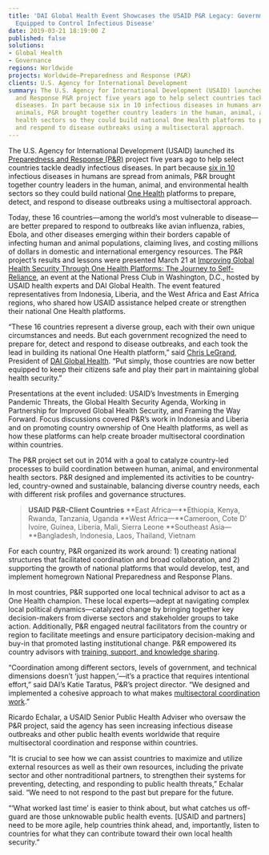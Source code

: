 ```yaml
---
title: 'DAI Global Health Event Showcases the USAID P&R Legacy: Governments Better
  Equipped to Control Infectious Disease'
date: 2019-03-21 18:19:00 Z
published: false
solutions:
- Global Health
- Governance
regions: Worldwide
projects: Worldwide—Preparedness and Response (P&R)
clients: U.S. Agency for International Development
summary: The U.S. Agency for International Development (USAID) launched its Preparedness
  and Response P&R project five years ago to help select countries tackle deadly infectious
  diseases. In part because six in 10 infectious diseases in humans are spread from
  animals, P&R brought together country leaders in the human, animal, and environmental
  health sectors so they could build national One Health platforms to prepare, detect,
  and respond to disease outbreaks using a multisectoral approach.
---
```


The U.S. Agency for International Development (USAID) launched its [Preparedness and Response (P&R)](http://preparednessandresponse.org/) project five years ago to help select countries tackle deadly infectious diseases. In part because [six in 10](https://www.cdc.gov/onehealth/index.html) infectious diseases in humans are spread from animals, P&R brought together country leaders in the human, animal, and environmental health sectors so they could build national [One Health](https://www.onehealthapp.org/about) platforms to prepare, detect, and respond to disease outbreaks using a multisectoral approach.

Today, these 16 countries—among the world’s most vulnerable to disease—are better prepared to respond to outbreaks like avian influenza, rabies, Ebola, and other diseases emerging within their borders capable of infecting human and animal populations, claiming lives, and costing millions of dollars in domestic and international emergency resources.
The P&R project’s results and lessons were presented March 21 at [Improving Global Health Security Through One Health Platforms: The Journey to Self-Reliance](http://preparednessandresponse.org/events/improving-global-health-security/), an event at the National Press Club in Washington, D.C., hosted by USAID health experts and DAI Global Health. The event featured representatives from Indonesia, Liberia, and the West Africa and East Africa regions, who shared how USAID assistance helped create or strengthen their national One Health platforms.

“These 16 countries represent a diverse group, each with their own unique circumstances and needs. But each government recognized the need to prepare for, detect and respond to disease outbreaks, and each took the lead in building its national One Health platform,” said [Chris LeGrand](https://www.dai.com/who-we-are/leadership/christopher-legrand), President of [DAI Global Health](https://www.dai.com/our-work/solutions/global-health). “Put simply, those countries are now better equipped to keep their citizens safe and play their part in maintaining global health security.”

Presentations at the event included: USAID’s Investments in Emerging Pandemic Threats, the Global Health Security Agenda, Working in Partnership for Improved Global Health Security, and Framing the Way Forward. Focus discussions covered P&R’s work in Indonesia and Liberia and on promoting country ownership of One Health platforms, as well as how these platforms can help create broader multisectoral coordination within countries.

The P&R project set out in 2014 with a goal to catalyze country-led processes to build coordination between human, animal, and environmental health sectors. P&R designed and implemented its activities to be country-led, country-owned and sustainable, balancing diverse country needs, each with different risk profiles and governance structures.

> **USAID P&R-Client Countries** 
**East Africa—**Ethiopia, Kenya, Rwanda, Tanzania, Uganda
**West Africa—**Cameroon, Cote D' Ivoire, Guinea, Liberia, Mali, Sierra Leone
**Southeast Asia—**Bangladesh, Indonesia, Laos, Thailand, Vietnam

For each country, P&R organized its work around: 1) creating national structures that facilitated coordination and broad collaboration, and 2) supporting the growth of national platforms that would develop, test, and implement homegrown National Preparedness and Response Plans.

In most countries, P&R supported one local technical advisor to act as a One Health champion. These local experts—adept at navigating complex local political dynamics—catalyzed change by bringing together key decision-makers from diverse sectors and stakeholder groups to take action. Additionally, P&R engaged neutral facilitators from the country or region to facilitate meetings and ensure participatory decision-making and buy-in that promoted lasting institutional change. P&R empowered its country advisors with [training, support, and knowledge sharing](http://preparednessandresponse.org/publications/).

“Coordination among different sectors, levels of government, and technical dimensions doesn’t ‘just happen,’—it’s a practice that requires intentional effort,” said DAI’s Katie Taratus, P&R’s project director. “We designed and implemented a cohesive approach to what makes [multisectoral coordination work](/uploads/Conceptual%20Framework%208-17.jpg).”

Ricardo Echalar, a USAID Senior Public Health Adviser who oversaw the P&R project, said the agency has seen increasing infectious disease outbreaks and other public health events worldwide that require multisectoral coordination and response within countries.

“It is crucial to see how we can assist countries to maximize and utilize external resources as well as their own resources, including the private sector and other nontraditional partners, to strengthen their systems for preventing, detecting, and responding to public health threats,” Echalar said. “We need to not respond to the past but prepare for the future.

“‘What worked last time’ is easier to think about, but what catches us off-guard are those unknowable public health events. [USAID and partners] need to be more agile, help countries think ahead, and, importantly, listen to countries for what they can contribute toward their own local health security.”